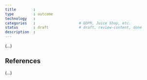 ```yaml
---
title        :
type         : outcome
technology   :
categories   :                    # GDPR, Juice Shop, etc.
status       : draft              # draft, review-content, done
description  :
---
```


(...)

## References

(...)

